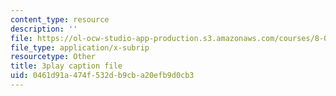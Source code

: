 ```yaml
---
content_type: resource
description: ''
file: https://ol-ocw-studio-app-production.s3.amazonaws.com/courses/8-05-quantum-physics-ii-fall-2013/0461d91a474f532db9cba20efb9d0cb3_lnZR0TVNh2k.vtt
file_type: application/x-subrip
resourcetype: Other
title: 3play caption file
uid: 0461d91a-474f-532d-b9cb-a20efb9d0cb3
---
```

